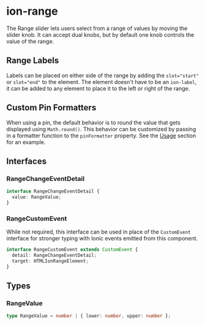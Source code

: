 # ion-range

The Range slider lets users select from a range of values by moving
the slider knob. It can accept dual knobs, but by default one knob
controls the value of the range.

## Range Labels

Labels can be placed on either side of the range by adding the
`slot="start"` or `slot="end"` to the element. The element doesn't have to
be an `ion-label`, it can be added to any element to place it to the
left or right of the range.

## Custom Pin Formatters

When using a pin, the default behavior is to round the value that gets displayed using `Math.round()`. This behavior can be customized by passing in a formatter function to the `pinFormatter` property. See the [Usage](#usage) section for an example.

## Interfaces

### RangeChangeEventDetail

```typescript
interface RangeChangeEventDetail {
  value: RangeValue;
}
```

### RangeCustomEvent

While not required, this interface can be used in place of the `CustomEvent` interface for stronger typing with Ionic events emitted from this component.

```typescript
interface RangeCustomEvent extends CustomEvent {
  detail: RangeChangeEventDetail;
  target: HTMLIonRangeElement;
}
```

## Types

### RangeValue

```typescript
type RangeValue = number | { lower: number, upper: number };
```
